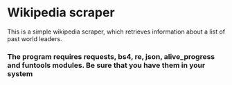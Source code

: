 <h1>Wikipedia scraper</h1>

This is a simple wikipedia scraper, which retrieves information about a list of
past world leaders.

<h3>The program requires requests, bs4, re, json, alive_progress and funtools modules. Be sure that you have them in your system<h3>